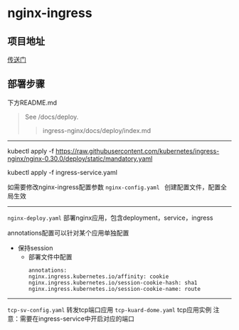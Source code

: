 # nginx-ingress
## 项目地址
[传送门](https://github.com/kubernetes/ingress-nginx/tree/nginx-0.30.0 "nignx-ingress项目地址")
## 部署步骤
下方README.md
> See /docs/deploy.
>> ingress-nginx/docs/deploy/index.md
---
kubectl apply -f https://raw.githubusercontent.com/kubernetes/ingress-nginx/nginx-0.30.0/deploy/static/mandatory.yaml

kubectl apply -f ingress-service.yaml

如需要修改nginx-ingress配置参数
`nginx-config.yaml ` 创建配置文件，配置全局生效

---
`nginx-deploy.yaml` 部署nginx应用，包含deployment，service，ingress

annotations配置可以针对某个应用单独配置
* 保持session
  * 部署文件中配置
    ``` 
    annotations:
    nginx.ingress.kubernetes.io/affinity: cookie
    nginx.ingress.kubernetes.io/session-cookie-hash: sha1
    nginx.ingress.kubernetes.io/session-cookie-name: route
    ```

---
`tcp-sv-config.yaml` 转发tcp端口应用
`tcp-kuard-dome.yaml` tcp应用实例
注意：需要在ingress-service中开启对应的端口